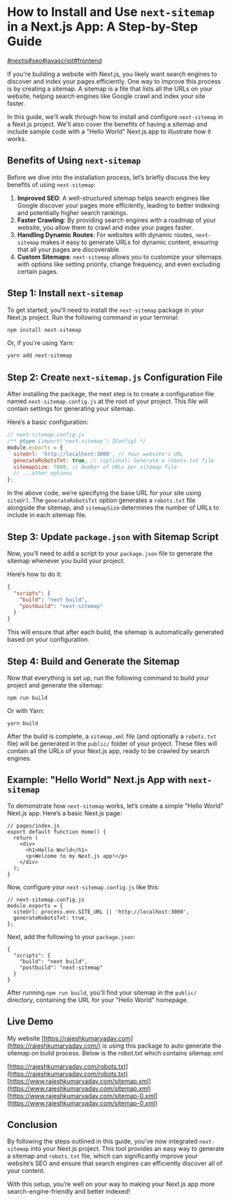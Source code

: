 # How to Install and Use `next-sitemap` in a Next.js App: A Step-by-Step Guide

[#nextjs](https://dev.to/t/nextjs)[#seo](https://dev.to/t/seo)[#javascript](https://dev.to/t/javascript)[#frontend](https://dev.to/t/frontend)

If you're building a website with Next.js, you likely want search engines to discover and index your pages efficiently. One way to improve this process is by creating a sitemap. A sitemap is a file that lists all the URLs on your website, helping search engines like Google crawl and index your site faster.

In this guide, we'll walk through how to install and configure `next-sitemap` in a Next.js project. We'll also cover the benefits of having a sitemap and include sample code with a "Hello World" Next.js app to illustrate how it works.

## [](https://dev.to/rajeshkumaryadavdotcom/how-to-install-and-use-next-sitemap-in-a-nextjs-app-a-step-by-step-guide-114l#benefits-of-using-raw-nextsitemap-endraw-)Benefits of Using `next-sitemap`

Before we dive into the installation process, let’s briefly discuss the key benefits of using `next-sitemap`:

1.  **Improved SEO**: A well-structured sitemap helps search engines like Google discover your pages more efficiently, leading to better indexing and potentially higher search rankings.
2.  **Faster Crawling**: By providing search engines with a roadmap of your website, you allow them to crawl and index your pages faster.
3.  **Handling Dynamic Routes**: For websites with dynamic routes, `next-sitemap` makes it easy to generate URLs for dynamic content, ensuring that all your pages are discoverable.
4.  **Custom Sitemaps**: `next-sitemap` allows you to customize your sitemaps with options like setting priority, change frequency, and even excluding certain pages.

## [](https://dev.to/rajeshkumaryadavdotcom/how-to-install-and-use-next-sitemap-in-a-nextjs-app-a-step-by-step-guide-114l#step-1-install-raw-nextsitemap-endraw-)Step 1: Install `next-sitemap`

To get started, you'll need to install the `next-sitemap` package in your Next.js project. Run the following command in your terminal:

```bash
npm install next-sitemap
```

Or, if you're using Yarn:

```bash
yarn add next-sitemap
```

## [](https://dev.to/rajeshkumaryadavdotcom/how-to-install-and-use-next-sitemap-in-a-nextjs-app-a-step-by-step-guide-114l#step-2-create-raw-nextsitemapjs-endraw-configuration-file)Step 2: Create `next-sitemap.js` Configuration File

After installing the package, the next step is to create a configuration file named `next-sitemap.config.js` at the root of your project. This file will contain settings for generating your sitemap.

Here’s a basic configuration:

```js
// next-sitemap.config.js
/** @type {import('next-sitemap').IConfig} */
module.exports = {
  siteUrl: 'http://localhost:3000', // Your website's URL
  generateRobotsTxt: true, // (optional) Generate a robots.txt file
  sitemapSize: 7000, // Number of URLs per sitemap file
  // ...other options
};
```

In the above code, we’re specifying the base URL for your site using `siteUrl`. The `generateRobotsTxt` option generates a `robots.txt` file alongside the sitemap, and `sitemapSize` determines the number of URLs to include in each sitemap file.

## [](https://dev.to/rajeshkumaryadavdotcom/how-to-install-and-use-next-sitemap-in-a-nextjs-app-a-step-by-step-guide-114l#step-3-update-raw-packagejson-endraw-with-sitemap-script)Step 3: Update `package.json` with Sitemap Script

Now, you’ll need to add a script to your `package.json` file to generate the sitemap whenever you build your project.

Here’s how to do it:

```json
{
  "scripts": {
    "build": "next build",
    "postbuild": "next-sitemap"
  }
}
```

This will ensure that after each build, the sitemap is automatically generated based on your configuration.

## [](https://dev.to/rajeshkumaryadavdotcom/how-to-install-and-use-next-sitemap-in-a-nextjs-app-a-step-by-step-guide-114l#step-4-build-and-generate-the-sitemap)Step 4: Build and Generate the Sitemap

Now that everything is set up, run the following command to build your project and generate the sitemap:

```
npm run build

```

Or with Yarn:

```
yarn build

```

After the build is complete, a `sitemap.xml` file (and optionally a `robots.txt` file) will be generated in the `public/` folder of your project. These files will contain all the URLs of your Next.js app, ready to be crawled by search engines.

## [](https://dev.to/rajeshkumaryadavdotcom/how-to-install-and-use-next-sitemap-in-a-nextjs-app-a-step-by-step-guide-114l#example-hello-world-nextjs-app-with-raw-nextsitemap-endraw-)Example: "Hello World" Next.js App with `next-sitemap`

To demonstrate how `next-sitemap` works, let’s create a simple "Hello World" Next.js app. Here’s a basic Next.js page:

```
// pages/index.js
export default function Home() {
  return (
    <div>
      <h1>Hello World</h1>
      <p>Welcome to my Next.js app!</p>
    </div>
  );
}

```

Now, configure your `next-sitemap.config.js` like this:

```
// next-sitemap.config.js
module.exports = {
  siteUrl: process.env.SITE_URL || 'http://localhost:3000',
  generateRobotsTxt: true,
};

```

Next, add the following to your `package.json`:

```
{
  "scripts": {
    "build": "next build",
    "postbuild": "next-sitemap"
  }
}

```

After running `npm run build`, you’ll find your sitemap in the `public/` directory, containing the URL for your "Hello World" homepage.

## [](https://dev.to/rajeshkumaryadavdotcom/how-to-install-and-use-next-sitemap-in-a-nextjs-app-a-step-by-step-guide-114l#live-demo)Live Demo

My website [https://rajeshkumaryadav.com](https://rajeshkumaryadav.com/) is using this package to auto generate the sitemap on build process. Below is the robot.txt which contains sitemap.xml

[https://rajeshkumaryadav.com/robots.txt](https://rajeshkumaryadav.com/robots.txt)  
[https://www.rajeshkumaryadav.com/sitemap.xml](https://www.rajeshkumaryadav.com/sitemap.xml)  
[https://www.rajeshkumaryadav.com/sitemap-0.xml](https://www.rajeshkumaryadav.com/sitemap-0.xml)

## [](https://dev.to/rajeshkumaryadavdotcom/how-to-install-and-use-next-sitemap-in-a-nextjs-app-a-step-by-step-guide-114l#conclusion)Conclusion

By following the steps outlined in this guide, you’ve now integrated `next-sitemap` into your Next.js project. This tool provides an easy way to generate a sitemap and `robots.txt` file, which can significantly improve your website’s SEO and ensure that search engines can efficiently discover all of your content.

With this setup, you’re well on your way to making your Next.js app more search-engine-friendly and better indexed!
